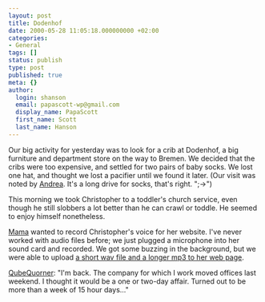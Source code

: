 ```yaml
---
layout: post
title: Dodenhof
date: 2000-05-28 11:05:18.000000000 +02:00
categories:
- General
tags: []
status: publish
type: post
published: true
meta: {}
author:
  login: shanson
  email: papascott-wp@gmail.com
  display_name: PapaScott
  first_name: Scott
  last_name: Hanson
---
```

<p>Our big activity for yesterday was to look for a crib at Dodenhof, a big furniture and department store on the way to Bremen. We decided that the cribs were too expensive, and settled for two pairs of baby socks. We lost one hat, and thought we lost a pacifier until we found it later.  (Our visit was noted by <a href="http://andrea.editthispage.com/2000/05/28">Andrea</a>. It's a long drive for socks, that's right. ";->")</p>
<p>This morning we took Christopher to a toddler's church service, even though he still slobbers a lot better than he can crawl or toddle. He seemed to enjoy himself nonetheless.</p>
<p><a href="http://Mama.editthispage.com">Mama</a> wanted to record Christopher's voice for her website. I've never worked with audio files before; we just plugged a microphone into her sound card and recorded. We got some buzzing in the background, but we were able to upload <a href="http://Mama.editthispage.com/2000/05/28">a short wav file and a longer mp3 to her web page</a>.</p>
<p><a href="http://qube.weblogs.com/2000/05/28.html">QubeQuorner</a>:  "I'm back. The company for which I work moved offices last weekend. I thought it would be a one or two-day affair. Turned out to be more than a week of 15 hour days..."</p>
